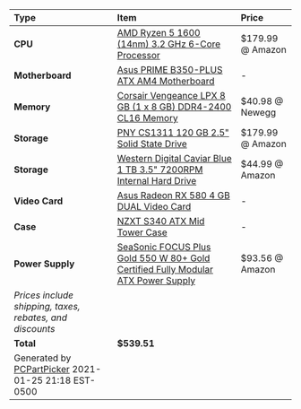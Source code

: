 Type|Item|Price
:----|:----|:----
**CPU** | [AMD Ryzen 5 1600 (14nm) 3.2 GHz 6-Core Processor](https://pcpartpicker.com/product/mV98TW/amd-ryzen-5-1600-32ghz-6-core-processor-yd1600bbaebox) | $179.99 @ Amazon
**Motherboard** | [Asus PRIME B350-PLUS ATX AM4 Motherboard](https://pcpartpicker.com/product/fPDzK8/asus-prime-b350-plus-atx-am4-motherboard-prime-b350-plus) |-
**Memory** | [Corsair Vengeance LPX 8 GB (1 x 8 GB) DDR4-2400 CL16 Memory](https://pcpartpicker.com/product/sMbkcf/corsair-memory-cmk8gx4m1a2400c16) | $40.98 @ Newegg
**Storage** | [PNY CS1311 120 GB 2.5" Solid State Drive](https://pcpartpicker.com/product/RzfmP6/pny-internal-hard-drive-ssd7cs1311120rb) | $179.99 @ Amazon
**Storage** | [Western Digital Caviar Blue 1 TB 3.5" 7200RPM Internal Hard Drive](https://pcpartpicker.com/product/MwW9TW/western-digital-internal-hard-drive-wd10ezex) | $44.99 @ Amazon
**Video Card** | [Asus Radeon RX 580 4 GB DUAL Video Card](https://pcpartpicker.com/product/XYDzK8/asus-radeon-rx-580-4gb-dual-video-card-dual-rx580-o4g) |-
**Case** | [NZXT S340 ATX Mid Tower Case](https://pcpartpicker.com/product/tD38TW/nzxt-case-cas340wbr1) |-
**Power Supply** | [SeaSonic FOCUS Plus Gold 550 W 80+ Gold Certified Fully Modular ATX Power Supply](https://pcpartpicker.com/product/bkp323/seasonic-focus-plus-gold-550w-80-gold-certified-fully-modular-atx-power-supply-ssr-550fx) | $93.56 @ Amazon
| *Prices include shipping, taxes, rebates, and discounts* | 
| **Total** | **$539.51** 
| Generated by [PCPartPicker](https://pcpartpicker.com) 2021-01-25 21:18 EST-0500 | 